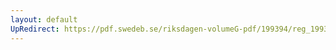 ```yaml
---
layout: default
UpRedirect: https://pdf.swedeb.se/riksdagen-volumeG-pdf/199394/reg_199394/reg_199394_0474.pdf
---
```

